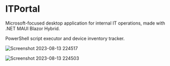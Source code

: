 # ITPortal

Microsoft-focused desktop application for internal IT operations, made with .NET MAUI Blazor Hybrid.

PowerShell script executor and device inventory tracker.

![Screenshot 2023-08-13 224517](https://github.com/anilmawji/ITPortal/assets/36245645/6c50f46f-2393-471c-af95-34ba814cda8d)

![Screenshot 2023-08-13 224503](https://github.com/anilmawji/ITPortal/assets/36245645/77b76701-1303-44b9-a614-ff14f169f0d6)
